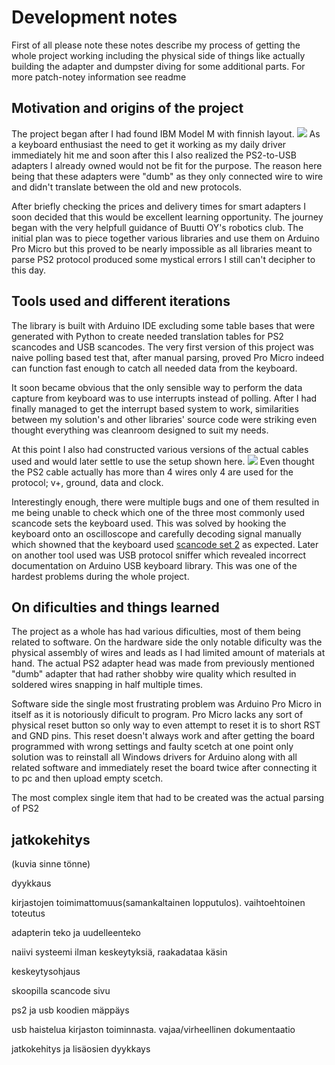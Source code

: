 # Development notes

First of all please note these notes describe my process of getting the whole project working including the physical side of things
like actually building the adapter and dumpster diving for some additional parts. For more patch-notey information see readme

## Motivation and origins of the project

The project began after I had found IBM Model M with finnish layout.
![](https://raw.githubusercontent.com/hirsimaki-markus/arduino-PS2-to-USB/master/images/ibm-model-m-fin.png)
As a keyboard enthusiast the need to get it working as my
daily driver immediately hit me and soon after this I also realized the PS2-to-USB adapters I already owned would not be fit
for the purpose. The reason here being that these adapters were "dumb" as they only connected wire to wire and didn't translate
between the old and new protocols.

After briefly checking the prices and delivery times for smart adapters I soon decided that this would be excellent learning
opportunity. The journey began with the very helpfull guidance of Buutti OY's robotics club. The initial plan was to piece together
various libraries and use them on Arduino Pro Micro but this proved to be nearly impossible as all libraries meant to parse PS2
protocol produced some mystical errors I still can't decipher to this day.


## Tools used and different iterations

The library is built with Arduino IDE excluding some table bases that were generated with Python to create needed translation tables
for PS2 scancodes and USB scancodes. The very first version of this project was naive polling based test that, after manual parsing,
proved Pro Micro indeed can function fast enough to catch all needed data from the keyboard.

It soon became obvious that the only sensible way to perform the data capture from keyboard was to use interrupts instead of polling.
After I had finally managed to get the interrupt based system to work, similarities between my solution's and other libraries' source
code were striking even thought everything was cleanroom designed to suit my needs.

At this point I also had constructed various versions of the actual cables used and would later settle to use the setup shown here.
![](https://raw.githubusercontent.com/hirsimaki-markus/arduino-PS2-to-USB/master/images/ps2-to-pin.png)
Even thought the PS2 cable actually has more than 4 wires only 4 are used for the protocol; v+, ground, data and clock.

Interestingly enough, there were multiple bugs and one of them resulted in me being unable to check which one of the three most
commonly used scancode sets the keyboard used. This was solved by hooking the keyboard onto an oscilloscope and carefully decoding
signal manually which showned that the keyboard used [scancode set 2](https://wiki.osdev.org/PS/2_Keyboard#Scan_Code_Set_2) as expected.
Later on another tool used was USB protocol sniffer which revealed incorrect documentation on Arduino USB keyboard library. This was
one of the hardest problems during the whole project.


## On dificulties and things learned

The project as a whole has had various dificulties, most of them being related to software. On the hardware side the only notable
dificulty was the physical assembly of wires and leads as I had limited amount of materials at hand. The actual PS2 adapter head was
made from previously mentioned "dumb" adapter that had rather shobby wire quality which resulted in soldered wires snapping in half
multiple times.

Software side the single most frustrating problem was Arduino Pro Micro in itself as it is notoriously dificult to program. Pro Micro
lacks any sort of physical reset button so only way to even attempt to reset it is to short RST and GND pins. This reset doesn't always
work and after getting the board programmed with wrong settings and faulty scetch at one point only solution was to reinstall
all Windows drivers for Arduino along with all related software and immediately reset the board twice after connecting it to pc and then
upload empty scetch.

The most complex single item that had to be created was the actual parsing of PS2

## jatkokehitys


(kuvia sinne tönne)

dyykkaus

kirjastojen toimimattomuus(samankaltainen lopputulos). vaihtoehtoinen toteutus

adapterin teko ja uudelleenteko

naiivi systeemi ilman keskeytyksiä, raakadataa käsin

keskeytysohjaus

skoopilla scancode sivu

ps2 ja usb koodien mäppäys

usb haistelua kirjaston toiminnasta. vajaa/virheellinen dokumentaatio

jatkokehitys ja lisäosien dyykkays
